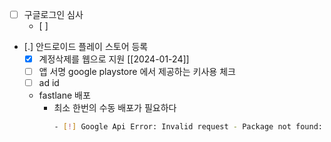 - [ ] 구글로그인 심사
  - [ ] 
- [.] 안드로이드 플레이 스토어 등록
  - [X] 계정삭제를 웹으로 지원 [[2024-01-24]]
  - [ ] 앱 서명 google playstore 에서 제공하는 키사용 체크
  - [ ] ad id
  - fastlane 배포
    - 최소 한번의 수동 배포가 필요하다
      ```sh 
      - [!] Google Api Error: Invalid request - Package not found: [BUNDLE_IDENTIFIER].
      ```

